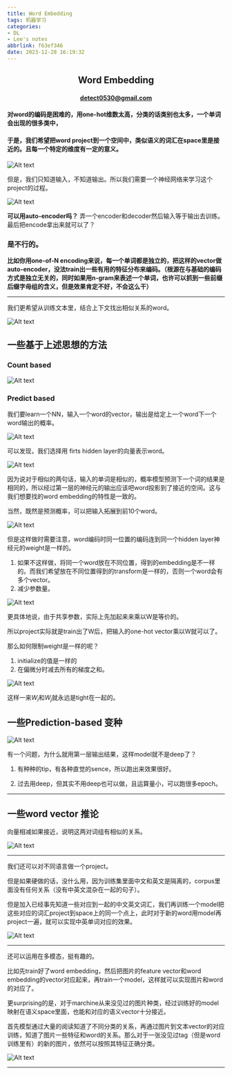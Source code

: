 ```yaml
---
title: Word Embedding
tags: 机器学习
categories:
- DL
- Lee's notes
abbrlink: f63ef346
date: 2023-12-28 16:19:32
---
```

## <center> Word Embedding </center>
#### <center> detect0530@gmail.com </center>

#### 对word的编码是困难的，用one-hot维数太高，分类的话类别也太多，一个单词会出现的很多类中，

#### 于是，我们希望把word project到一个空间中，类似语义的词汇在space里是接近的。且每一个特定的维度有一定的意义。

![Alt text](WordEmbedding/image.png)

但是，我们只知道输入，不知道输出。所以我们需要一个神经网络来学习这个project的过程。

![Alt text](WordEmbedding/image-1.png)


**可以用auto-encoder吗？** 弄一个encoder和decoder然后输入等于输出去训练。最后把encode拿出来就可以了？

 ### 是不行的。

 **比如你用one-of-N encoding来说，每一个单词都是独立的，把这样的vector做auto-encoder，没法train出一些有用的特征分布来编码。（根源在与基础的编码方式是独立无关的，同时如果用n-gram来表述一个单词，也许可以抓到一些前缀后缀字母组的含义，但是效果肯定不好，不会这么干）**

 ----

我们更希望从训练文本里，结合上下文找出相似关系的word。

![Alt text](WordEmbedding/image-2.png)

## 一些基于上述思想的方法

### Count based

![Alt text](WordEmbedding/image-3.png)

### Predict based

我们要learn一个NN，输入一个word的vector，输出是给定上一个word下一个word输出的概率。

![Alt text](WordEmbedding/image-4.png)

可以发现，我们选择用 firts hidden layer的向量表示word。


![Alt text](WordEmbedding/image-5.png)


因为说对于相似的两句话，输入的单词是相似的，概率模型预测下一个词的结果是相同的，所以经过第一层的神经元的输出应该吧word投影到了接近的空间。这与我们想要找的word embedding的特性是一致的。


当然，既然是预测概率，可以把输入拓展到前10个word。

![Alt text](WordEmbedding/image-6.png)

但是这样做时需要注意，word编码时同一位置的编码连到同一个hidden layer神经元的weight是一样的。

1. 如果不这样做，将同一个word放在不同位置，得到的embedding是不一样的。而我们希望放在不同位置得到的transform是一样的，否则一个word会有多个vector。
2. 减少参数量。

![Alt text](WordEmbedding/image-7.png)

更具体地说，由于共享参数，实际上先加起来来乘以W是等价的。

所以project实际就是train出了W后，把输入的one-hot vector乘以W就可以了。


那么如何限制weight是一样的呢？
1. initialize的值是一样的
2. 在偏微分时减去所有的梯度之和。

![Alt text](WordEmbedding/image-8.png)

这样一来$W_i$和$W_j$就永远是tight在一起的。


## 一些Prediction-based 变种

![Alt text](WordEmbedding/image-9.png)

有一个问题，为什么就用第一层输出结果，这样model就不是deep了？

1. 有种种的tip，有各种直觉的sence，所以跑出来效果很好。

2. 过去用deep，但其实不用deep也可以做，且运算量小，可以跑很多epoch。


----


## 一些word vector 推论

向量相减如果接近，说明这两对词组有相似的关系。

![Alt text](WordEmbedding/image-10.png)

---

我们还可以对不同语言做一个project。

但是如果硬做的话，没什么用，因为训练集里面中文和英文是隔离的，corpus里面没有任何关系（没有中英文混杂在一起的句子）。

但是加入已经事先知道一些对应到一起的中文英文词汇，我们再训练一个model把这些对应的词汇project到space上的同一个点上，此时对于新的word用model再project一遍，就可以实现中英单词对应的效果。


![Alt text](WordEmbedding/image-11.png)

----

还可以运用在多模态，挺有趣的。

比如先train好了word embedding，然后把图片的feature vector和word embedding的vector对应起来，再train一个model，这样就可以实现图片和word的对应了。

更surprising的是，对于marchine从来没见过的图片种类，经过训练好的model映射在语义space里面，也能和对应的语义vector十分接近。

首先模型通过大量的阅读知道了不同分类的关系，再通过图片到文本vector的对应训练，知道了图片一些特征和word的关系。那么对于一张没见过tag（但是word训练里有）的新的图片，依然可以按照其特征正确分类。

![Alt text](WordEmbedding/image-12.png)

----


